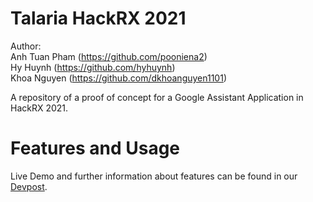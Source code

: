 # Talaria HackRX 2021
Author: <br />
Anh Tuan Pham (https://github.com/pooniena2) <br />
Hy Huynh (https://github.com/hyhuynh) <br />
Khoa Nguyen (https://github.com/dkhoanguyen1101) <br />

A repository of a proof of concept for a Google Assistant Application in HackRX 2021.

# Features and Usage
Live Demo and further information about features can be found in our [Devpost](https://devpost.com/software/talaria-tjzrl7?ref_content=user-portfolio&ref_feature=in_progress).





